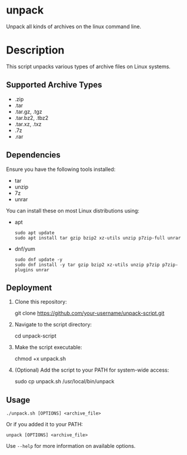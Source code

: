 # unpack
Unpack all kinds of archives on the linux command line.

# Description

This script unpacks various types of archive files on Linux systems.

## Supported Archive Types

- .zip
- .tar
- .tar.gz, .tgz
- .tar.bz2, .tbz2
- .tar.xz, .txz
- .7z
- .rar

## Dependencies

Ensure you have the following tools installed:
- tar
- unzip
- 7z
- unrar

You can install these on most Linux distributions using:

* apt
    ```
    sudo apt update
    sudo apt install tar gzip bzip2 xz-utils unzip p7zip-full unrar
    ```

* dnf/yum
    ```
    sudo dnf update -y
    sudo dnf install -y tar gzip bzip2 xz-utils unzip p7zip p7zip-plugins unrar
    ```

## Deployment

1. Clone this repository:

    git clone https://github.com/your-username/unpack-script.git

2. Navigate to the script directory:

    cd unpack-script

3. Make the script executable:

    chmod +x unpack.sh

4. (Optional) Add the script to your PATH for system-wide access:

    sudo cp unpack.sh /usr/local/bin/unpack

## Usage

    ./unpack.sh [OPTIONS] <archive_file>

Or if you added it to your PATH:

    unpack [OPTIONS] <archive_file>

Use `--help` for more information on available options.
